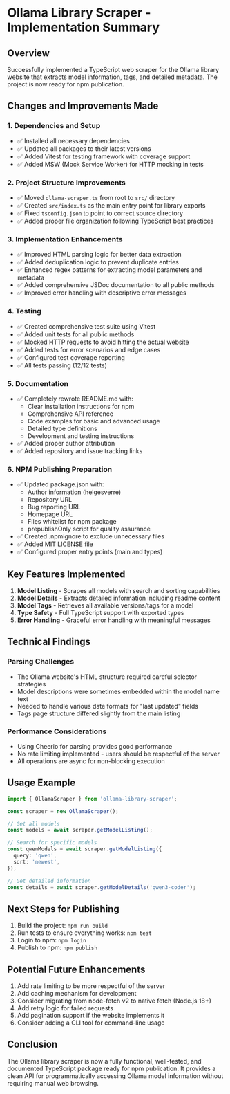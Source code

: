 # Ollama Library Scraper - Implementation Summary

## Overview

Successfully implemented a TypeScript web scraper for the Ollama library website that extracts model information, tags, and detailed metadata. The project is now ready for npm publication.

## Changes and Improvements Made

### 1. **Dependencies and Setup**

- ✅ Installed all necessary dependencies
- ✅ Updated all packages to their latest versions
- ✅ Added Vitest for testing framework with coverage support
- ✅ Added MSW (Mock Service Worker) for HTTP mocking in tests

### 2. **Project Structure Improvements**

- ✅ Moved `ollama-scraper.ts` from root to `src/` directory
- ✅ Created `src/index.ts` as the main entry point for library exports
- ✅ Fixed `tsconfig.json` to point to correct source directory
- ✅ Added proper file organization following TypeScript best practices

### 3. **Implementation Enhancements**

- ✅ Improved HTML parsing logic for better data extraction
- ✅ Added deduplication logic to prevent duplicate entries
- ✅ Enhanced regex patterns for extracting model parameters and metadata
- ✅ Added comprehensive JSDoc documentation to all public methods
- ✅ Improved error handling with descriptive error messages

### 4. **Testing**

- ✅ Created comprehensive test suite using Vitest
- ✅ Added unit tests for all public methods
- ✅ Mocked HTTP requests to avoid hitting the actual website
- ✅ Added tests for error scenarios and edge cases
- ✅ Configured test coverage reporting
- ✅ All tests passing (12/12 tests)

### 5. **Documentation**

- ✅ Completely rewrote README.md with:
  - Clear installation instructions for npm
  - Comprehensive API reference
  - Code examples for basic and advanced usage
  - Detailed type definitions
  - Development and testing instructions
- ✅ Added proper author attribution
- ✅ Added repository and issue tracking links

### 6. **NPM Publishing Preparation**

- ✅ Updated package.json with:
  - Author information (helgesverre)
  - Repository URL
  - Bug reporting URL
  - Homepage URL
  - Files whitelist for npm package
  - prepublishOnly script for quality assurance
- ✅ Created .npmignore to exclude unnecessary files
- ✅ Added MIT LICENSE file
- ✅ Configured proper entry points (main and types)

## Key Features Implemented

1. **Model Listing** - Scrapes all models with search and sorting capabilities
2. **Model Details** - Extracts detailed information including readme content
3. **Model Tags** - Retrieves all available versions/tags for a model
4. **Type Safety** - Full TypeScript support with exported types
5. **Error Handling** - Graceful error handling with meaningful messages

## Technical Findings

### Parsing Challenges

- The Ollama website's HTML structure required careful selector strategies
- Model descriptions were sometimes embedded within the model name text
- Needed to handle various date formats for "last updated" fields
- Tags page structure differed slightly from the main listing

### Performance Considerations

- Using Cheerio for parsing provides good performance
- No rate limiting implemented - users should be respectful of the server
- All operations are async for non-blocking execution

## Usage Example

```typescript
import { OllamaScraper } from 'ollama-library-scraper';

const scraper = new OllamaScraper();

// Get all models
const models = await scraper.getModelListing();

// Search for specific models
const qwenModels = await scraper.getModelListing({
  query: 'qwen',
  sort: 'newest',
});

// Get detailed information
const details = await scraper.getModelDetails('qwen3-coder');
```

## Next Steps for Publishing

1. Build the project: `npm run build`
2. Run tests to ensure everything works: `npm test`
3. Login to npm: `npm login`
4. Publish to npm: `npm publish`

## Potential Future Enhancements

1. Add rate limiting to be more respectful of the server
2. Add caching mechanism for development
3. Consider migrating from node-fetch v2 to native fetch (Node.js 18+)
4. Add retry logic for failed requests
5. Add pagination support if the website implements it
6. Consider adding a CLI tool for command-line usage

## Conclusion

The Ollama library scraper is now a fully functional, well-tested, and documented TypeScript package ready for npm publication. It provides a clean API for programmatically accessing Ollama model information without requiring manual web browsing.
